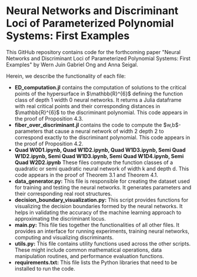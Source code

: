 # Neural Networks and Discriminant Loci of Parameterized Polynomial Systems: First Examples

This GitHub repository contains code for the forthcoming paper "Neural Networks and Discriminant Loci of Parameterized Polynomial Systems: First Examples" by Wern Juin Gabriel Ong and Anna Seigal. 

Herein, we describe the functionality of each file: 

<ul>
  <li><b>ED_computation.jl</b> contains the computation of solutions to the critical points of the hypersurface in $\mathbb{R}^{6}$ defining the function class of depth 1 width 0 neural networks. It returns a Julia dataframe with real critical points and their corresponding distances in $\mathbb{R}^{6}$ to the discriminant polynomial. This code appears in the proof of Proposition 4.3. </li>
  
  <li><b>fiber_over_discriminant.jl</b> contains the code to compute the $w,b$-parameters that cause a neural network of width 2 depth 2 to correspond exactly to the discriminant polynomial. This code appears in the proof of Proposition 4.2. </li>
  
  <li><b>Quad W0D1.ipynb, Quad W1D2.ipynb, Quad W1D3.ipynb, Semi Quad W1D2.ipynb, Semi Quad W1D3.ipynb, Semi Quad W1D4.ipynb, Semi Quad W2D2.ipynb</b> These files compute the function classes of a quadratic or semi quadratic neural network of width k and depth d. This code appears in the proof of Theorem 3.1 and Theorem 4.1.</li>
  
  <li><b>data_generator.py:</b> This file is responsible for creating the dataset used for training and testing the neural networks. It generates parameters and their corresponding real root structures.</li>
  
  <li><b>decision_boundary_visualization.py:</b> This script provides functions for visualizing the decision boundaries formed by the neural networks. It helps in validating the accuracy of the machine learning approach to approximating the discriminant locus.</li>
  
  <li><b>main.py:</b> This file ties together the functionalities of all other files. It provides an interface for running experiments, training neural networks, computing and visualizing discriminants.</li>
  
  <li><b>utils.py:</b> This file contains utility functions used across the other scripts. These might include common mathematical operations, data manipulation routines, and performance evaluation functions.</li>
  
  <li><b>requirements.txt:</b> This file lists the Python libraries that need to be installed to run the code.</li>
</ul>

